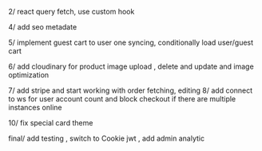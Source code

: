 2/ react query fetch, use custom hook

4/ add seo metadate

5/ implement guest cart to user one syncing, conditionally load user/guest cart

6/ add cloudinary for product image upload , delete and update and image optimization

7/ add stripe and start working with order fetching, editing
8/ add connect to ws for user account count and block checkout if there are multiple instances online

10/ fix special card theme

final/ add testing , switch to Cookie jwt , add admin analytic
